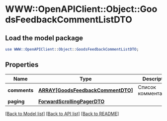 # WWW::OpenAPIClient::Object::GoodsFeedbackCommentListDTO

## Load the model package
```perl
use WWW::OpenAPIClient::Object::GoodsFeedbackCommentListDTO;
```

## Properties
Name | Type | Description | Notes
------------ | ------------- | ------------- | -------------
**comments** | [**ARRAY[GoodsFeedbackCommentDTO]**](GoodsFeedbackCommentDTO.md) | Список комментариев. | 
**paging** | [**ForwardScrollingPagerDTO**](ForwardScrollingPagerDTO.md) |  | [optional] 

[[Back to Model list]](../README.md#documentation-for-models) [[Back to API list]](../README.md#documentation-for-api-endpoints) [[Back to README]](../README.md)



